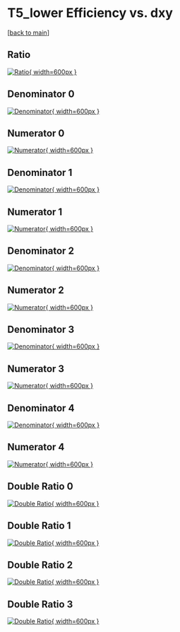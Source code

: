 # T5_lower Efficiency vs. dxy

[[back to main](./)]



## Ratio

[![Ratio](../mtv/var/T5_lower_base_13_1_eff_dxy.png){ width=600px }](../mtv/var/T5_lower_base_13_1_eff_dxy.pdf)

## Denominator 0

[![Denominator](../mtv/den/T5_lower_base_13_1_eff_dxy_den0.png){ width=600px }](../mtv/den/T5_lower_base_13_1_eff_dxy_den0.pdf)

## Numerator 0

[![Numerator](../mtv/num/T5_lower_base_13_1_eff_dxy_num0.png){ width=600px }](../mtv/num/T5_lower_base_13_1_eff_dxy_num0.pdf)

## Denominator 1

[![Denominator](../mtv/den/T5_lower_base_13_1_eff_dxy_den1.png){ width=600px }](../mtv/den/T5_lower_base_13_1_eff_dxy_den1.pdf)

## Numerator 1

[![Numerator](../mtv/num/T5_lower_base_13_1_eff_dxy_num1.png){ width=600px }](../mtv/num/T5_lower_base_13_1_eff_dxy_num1.pdf)

## Denominator 2

[![Denominator](../mtv/den/T5_lower_base_13_1_eff_dxy_den2.png){ width=600px }](../mtv/den/T5_lower_base_13_1_eff_dxy_den2.pdf)

## Numerator 2

[![Numerator](../mtv/num/T5_lower_base_13_1_eff_dxy_num2.png){ width=600px }](../mtv/num/T5_lower_base_13_1_eff_dxy_num2.pdf)

## Denominator 3

[![Denominator](../mtv/den/T5_lower_base_13_1_eff_dxy_den3.png){ width=600px }](../mtv/den/T5_lower_base_13_1_eff_dxy_den3.pdf)

## Numerator 3

[![Numerator](../mtv/num/T5_lower_base_13_1_eff_dxy_num3.png){ width=600px }](../mtv/num/T5_lower_base_13_1_eff_dxy_num3.pdf)

## Denominator 4

[![Denominator](../mtv/den/T5_lower_base_13_1_eff_dxy_den4.png){ width=600px }](../mtv/den/T5_lower_base_13_1_eff_dxy_den4.pdf)

## Numerator 4

[![Numerator](../mtv/num/T5_lower_base_13_1_eff_dxy_num4.png){ width=600px }](../mtv/num/T5_lower_base_13_1_eff_dxy_num4.pdf)

## Double Ratio 0

[![Double Ratio](../mtv/ratio/T5_lower_base_13_1_eff_dxy_ratio0.png){ width=600px }](../mtv/ratio/T5_lower_base_13_1_eff_dxy_ratio0.pdf)

## Double Ratio 1

[![Double Ratio](../mtv/ratio/T5_lower_base_13_1_eff_dxy_ratio1.png){ width=600px }](../mtv/ratio/T5_lower_base_13_1_eff_dxy_ratio1.pdf)

## Double Ratio 2

[![Double Ratio](../mtv/ratio/T5_lower_base_13_1_eff_dxy_ratio2.png){ width=600px }](../mtv/ratio/T5_lower_base_13_1_eff_dxy_ratio2.pdf)

## Double Ratio 3

[![Double Ratio](../mtv/ratio/T5_lower_base_13_1_eff_dxy_ratio3.png){ width=600px }](../mtv/ratio/T5_lower_base_13_1_eff_dxy_ratio3.pdf)

